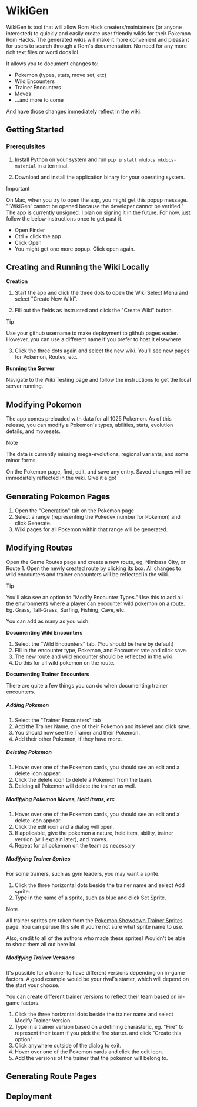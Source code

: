 # WikiGen

WikiGen is tool that will allow Rom Hack creaters/maintainers (or anyone interested) to quickly and easily create user friendly wikis for their Pokemon Rom Hacks. The generated wikis will make it more convenient and pleasant for users to search through a Rom's documentation. No need for any more rich text files or word docs lol.

It allows you to document changes to:

- Pokemon (types, stats, move set, etc)
- Wild Encounters
- Trainer Encounters
- Moves
- ...and more to come

And have those changes immediately reflect in the wiki.

## Getting Started

### Prerequisites

1. Install [Python](https://www.python.org/downloads/) on your system and run `pip install mkdocs mkdocs-material` in a terminal.

2. Download and install the application binary for your operating system.

> [!IMPORTANT]  
> On Mac, when you try to open the app, you might get this popup message. "'WikiGen' cannot be opened because the developer cannot be verified."
> The app is currently unsigned. I plan on signing it in the future. For now, just follow the below instructions once to get past it.
> - Open Finder
> - Ctrl + click the app 
> - Click Open
> - You might get one more popup. Click open again.

## Creating and Running the Wiki Locally

**Creation**

1. Start the app and click the three dots to open the Wiki Select Menu and select "Create New Wiki".

2. Fill out the fields as instructed and click the "Create Wiki" button.

> [!TIP]  
> Use your github username to make deployment to github pages easier.
> However, you can use a different name if you prefer to host it elsewhere

3. Click the three dots again and select the new wiki. You'll see new pages for Pokemon, Routes, etc.

**Running the Server**

Navigate to the Wiki Testing page and follow the instructions to get the local server running.

## Modifying Pokemon

The app comes preloaded with data for all 1025 Pokemon. As of this release, you can modify a Pokemon's types, abilities, stats, evolution details, and movesets.

> [!NOTE]  
> The data is currently missing mega-evolutions, regional variants, and some minor forms.

On the Pokemon page, find, edit, and save any entry. Saved changes will be immediately reflected in the wiki. Give it a go!

## Generating Pokemon Pages

1. Open the "Generation" tab on the Pokemon page
2. Select a range (representing the Pokedex number for Pokemon) and click Generate.
3. Wiki pages for all Pokemon within that range will be generated.

## Modifying Routes

Open the Game Routes page and create a new route, eg, Nimbasa City, or Route 1. Open the newly created route by clicking its box. All changes to wild encounters and trainer encounters will be reflected in the wiki.

> [!TIP]  
> You'll also see an option to "Modify Encounter Types." Use this to add all the environments where a player can encounter wild pokemon on a route. Eg. Grass, Tall-Grass, Surfing, Fishing, Cave, etc.
>
> You can add as many as you wish.

**Documenting Wild Encounters**

1. Select the "Wild Encounters" tab. (You should be here by default)
2. Fill in the encounter type, Pokemon, and Encounter rate and click save.
3. The new route and wild encounter should be reflected in the wiki.
4. Do this for all wild pokemon on the route.

**Documenting Trainer Encounters**

There are quite a few things you can do when documenting trainer encounters.

##### Adding Pokemon

1. Select the "Trainer Encounters" tab
2. Add the Trainer Name, one of their Pokemon and its level and click save.
3. You should now see the Trainer and their Pokemon.
4. Add their other Pokemon, if they have more.

##### Deleting Pokemon

1. Hover over one of the Pokemon cards, you should see an edit and a delete icon appear.
2. Click the delete icon to delete a Pokemon from the team.
3. Deleing all Pokemon will delete the trainer as well.


##### Modifying Pokemon Moves, Held Items, etc

1. Hover over one of the Pokemon cards, you should see an edit and a delete icon appear.
2. Click the edit icon and a dialog will open.
3. If applicable, give the pokemon a nature, held item, ability, trainer version (will explain later), and moves.
4. Repeat for all pokemon on the team as necessary

##### Modifying Trainer Sprites

For some trainers, such as gym leaders, you may want a sprite.

1. Click the three horizontal dots beside the trainer name and select Add sprite.
2. Type in the name of a sprite, such as blue and click Set Sprite.

> [!NOTE]  
> All trainer sprites are taken from the [Pokemon Showdown Trainer Sprites](https://play.pokemonshowdown.com/sprites/trainers/) page.
> You can peruse this site if you're not sure what sprite name to use.
>
> Also, credit to all of the authors who made these sprites! Wouldn't be able to shout them all out here lol

##### Modifying Trainer Versions

It's possible for a trainer to have different versions depending on in-game factors. A good example would be your rival's starter, which will depend on the start your choose.

You can create different trainer versions to reflect their team based on in-game factors.

1. Click the three horizontal dots beside the trainer name and select Modify Trainer Version.
2. Type in a trainer version based on a defining charasteric, eg. "Fire" to represent their team if you pick the fire starter. and click "Create this option"
3. Click anywhere outside of the dialog to exit.
4. Hover over one of the Pokemon cards and click the edit icon.
5. Add the versions of the trainer that the pokemon will belong to.

## Generating Route Pages

## Deployment
